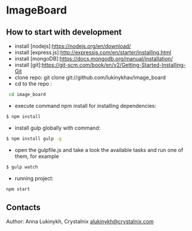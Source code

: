 ImageBoard
==========

How to start with development
-----------------------------

* install [nodejs]:<https://nodejs.org/en/download/>
* install [express.js]:<http://expressjs.com/en/starter/installing.html>
* install [mongoDB]:<https://docs.mongodb.org/manual/installation/>
* install [git]:<https://git-scm.com/book/en/v2/Getting-Started-Installing-Git>
* clone repo: git clone git://github.com/lukinykhav/image_board
* cd to the repo :
```sh
 cd image_board
```
* execute command npm install for installing dependencies:
```sh
$ npm install
```
* install gulp globally with command:
```sh
$ npm install gulp -g
```
* open the gulpfile.js and take a look the available tasks and run one of them, for example
```sh
$ gulp watch
```
* running project:
```sh
npm start
```

Contacts
--------

Author: Anna Lukinykh, Crystalnix
<alukinykh@crystalnix.com>
